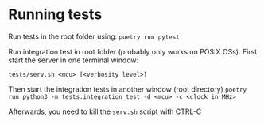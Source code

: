 # Running tests

Run tests in the root folder using:
`poetry run pytest`

Run integration test in root folder (probably only works on POSIX
OSs). First start the server in one terminal window:

```
tests/serv.sh <mcu> [<verbosity level>]
```
Then start the integration tests in another window (root directory)
`poetry run python3 -m tests.integration_test -d <mcu> -c <clock in MHz>`

Afterwards, you need to kill the `serv.sh` script with CTRL-C
